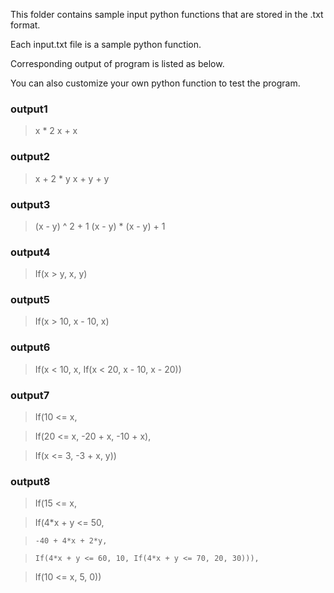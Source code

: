 This folder contains sample input python functions that are stored in the .txt format.

Each input.txt file is a sample python function.

Corresponding output of program is listed as below. 

You can also customize your own python function to test the program. 

### output1
> x * 2
> x + x

### output2
> x + 2 * y
> x + y + y

### output3
> (x - y) ^ 2 + 1
> (x - y) * (x - y) + 1

### output4
> If(x > y, x, y)

### output5
> If(x > 10, x - 10, x)

### output6
> If(x < 10, x, If(x < 20, x - 10, x - 20))

### output7 
 > If(10 <= x,
 
 >   If(20 <= x, -20 + x, -10 + x), 
 
 >   If(x <= 3, -3 + x, y))
  
  
### output8
 > If(15 <= x,
 
 >  If(4*x + y <= 50,
   
 >     -40 + 4*x + 2*y,
      
 >     If(4*x + y <= 60, 10, If(4*x + y <= 70, 20, 30))),
      
 >  If(10 <= x, 5, 0))

